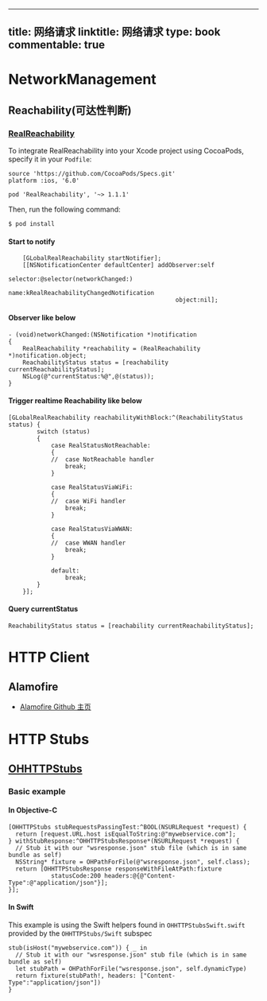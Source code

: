 
---
title: 网络请求
linktitle: 网络请求
type: book
commentable: true
---

# NetworkManagement

## Reachability(可达性判断)

### [RealReachability](https://github.com/dustturtle/RealReachability)

To integrate RealReachability into your Xcode project using CocoaPods, specify it in your `Podfile`:

```
source 'https://github.com/CocoaPods/Specs.git'
platform :ios, '6.0'

pod 'RealReachability', '~> 1.1.1'
```

Then, run the following command:

```
$ pod install
```

#### Start to notify

```
    [GLobalRealReachability startNotifier];
    [[NSNotificationCenter defaultCenter] addObserver:self
                                             selector:@selector(networkChanged:)
                                                 name:kRealReachabilityChangedNotification
                                               object:nil];
```

#### [](https://github.com/dustturtle/RealReachability#observer-like-below)Observer like below

```
- (void)networkChanged:(NSNotification *)notification
{
    RealReachability *reachability = (RealReachability *)notification.object;
    ReachabilityStatus status = [reachability currentReachabilityStatus];
    NSLog(@"currentStatus:%@",@(status));
}
```

#### [](https://github.com/dustturtle/RealReachability#trigger-realtime-reachability-like-below)Trigger realtime Reachability like below

```
[GLobalRealReachability reachabilityWithBlock:^(ReachabilityStatus status) {
        switch (status)
        {
            case RealStatusNotReachable:
            {
            //  case NotReachable handler
                break;
            }

            case RealStatusViaWiFi:
            {
            //  case WiFi handler
                break;
            }

            case RealStatusViaWWAN:
            {
            //  case WWAN handler
                break;
            }

            default:
                break;
        }
    }];
```

#### [](https://github.com/dustturtle/RealReachability#query-currentstatus)Query currentStatus

```
ReachabilityStatus status = [reachability currentReachabilityStatus];
```

# HTTP Client

## Alamofire

- [Alamofire Github 主页](https://github.com/Alamofire/Alamofire)

# HTTP Stubs

## [OHHTTPStubs](https://github.com/AliSoftware/OHHTTPStubs/)

### Basic example

#### [](https://github.com/AliSoftware/OHHTTPStubs/#in-objective-c)In Objective-C

```
[OHHTTPStubs stubRequestsPassingTest:^BOOL(NSURLRequest *request) {
  return [request.URL.host isEqualToString:@"mywebservice.com"];
} withStubResponse:^OHHTTPStubsResponse*(NSURLRequest *request) {
  // Stub it with our "wsresponse.json" stub file (which is in same bundle as self)
  NSString* fixture = OHPathForFile(@"wsresponse.json", self.class);
  return [OHHTTPStubsResponse responseWithFileAtPath:fixture
            statusCode:200 headers:@{@"Content-Type":@"application/json"}];
}];
```

#### [](https://github.com/AliSoftware/OHHTTPStubs/#in-swift)In Swift

This example is using the Swift helpers found in `OHHTTPStubsSwift.swift` provided by the `OHHTTPStubs/Swift` subspec

```
stub(isHost("mywebservice.com")) { _ in
  // Stub it with our "wsresponse.json" stub file (which is in same bundle as self)
  let stubPath = OHPathForFile("wsresponse.json", self.dynamicType)
  return fixture(stubPath!, headers: ["Content-Type":"application/json"])
}
```

    